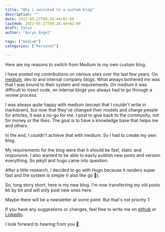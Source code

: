 ```yaml
---
title: "Why i switched to a custom blog"
description: ""
date: 2021-05-27T09:28:44+02:00
lastmod: 2021-05-27T09:28:44+02:00
draft: false
author: "Auryn Engel"

tags: ["medium"]
categories: ["Personal"]

---
```

Here are my reasons to switch from Medium to my own custom blog.

<!--more-->

I have posted my contributions on various sites over the last few years. On [medium](https://medium.com/@aengel), dev.to and internal company blogs. What always bothered me was that I was bound to their system and requirements. On medium it was difficult to insert code, on internal blogs you always had to go through a review process.

I was always quite happy with medium (except that I couldn't write in markdown), but now that they've changed their models and charge people for articles, it was a no-go for me. I post to give back to the community, not for money or the likes. The goal is to have a knowledge base that helps me and others.

In the end, I couldn't achieve that with medium. So I had to create my own blog.

My requirements for the blog were that it should be fast, static and responsive. I also wanted to be able to easily publish new posts and version everything. So jekyll and hugo came into question.

After a little research, I decided to go with Hugo because it renders super fast and the system is simple (I also like go 🤪).

So, long story short, here is my new blog. I'm now transferring my old posts bit by bit and will only post new ones here.

Maybe there will be a newsletter at some point. But that's not priority 1.

If you have any suggestions or changes, feel free to write me on [github](https://github.com/auryn31) or [LinkedIn](https://www.linkedin.com/in/auryn-engel/).

I look forward to hearing from you 🤙.

